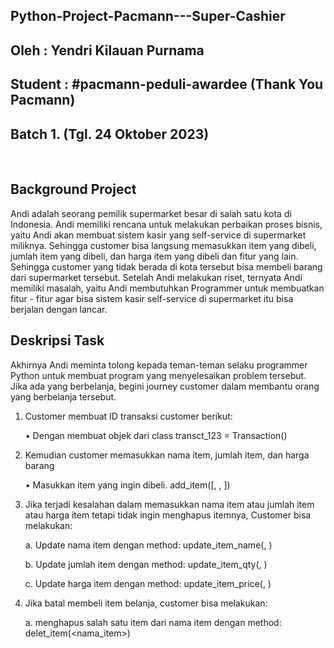 ## Python-Project-Pacmann---Super-Cashier
## Oleh : Yendri Kilauan Purnama
## Student : #pacmann-peduli-awardee   (Thank You Pacmann)
## Batch 1. (Tgl. 24 Oktober 2023)
&nbsp;
## Background Project

Andi adalah seorang pemilik supermarket besar di salah satu kota di Indonesia. Andi memiliki rencana untuk melakukan perbaikan proses bisnis, yaitu Andi akan membuat sistem kasir yang self-service di supermarket miliknya. Sehingga customer bisa langsung memasukkan item yang dibeli, jumlah item yang dibeli, dan harga item yang dibeli dan fitur yang lain. Sehingga customer yang tidak berada di kota tersebut bisa membeli barang dari supermarket tersebut. Setelah Andi melakukan riset, ternyata Andi memiliki masalah, yaitu Andi membutuhkan Programmer untuk membuatkan fitur - fitur agar bisa sistem kasir self-service di supermarket itu bisa berjalan dengan lancar.

## Deskripsi Task

Akhirnya Andi meminta tolong kepada teman-teman selaku programmer Python untuk membuat program yang menyelesaikan problem tersebut.
Jika ada yang berbelanja, begini journey customer dalam membantu orang yang berbelanja tersebut.
1. Customer membuat ID transaksi customer berikut:

   •	Dengan membuat objek dari class transct_123 = Transaction()
2. Kemudian customer memasukkan nama item, jumlah item, dan harga barang

   •	Masukkan item yang ingin dibeli. add_item([<nama item>, <jumlah item>, <harga per item>])
3. Jika terjadi kesalahan dalam memasukkan nama item atau jumlah item atau harga item tetapi tidak ingin menghapus itemnya, Customer bisa melakukan:
   
    a. Update nama item dengan method: update_item_name(<nama item>, <update nama item>)

    b. Update jumlah item dengan method: update_item_qty(<nama item>, <update jumlah item>)

    c. Update harga item dengan method: update_item_price(<nama item>, <update harga item>)

4. Jika batal membeli item belanja, customer bisa melakukan:

   a. menghapus salah satu item dari nama item dengan method: delet_item(<nama_item>)
    
    


   


